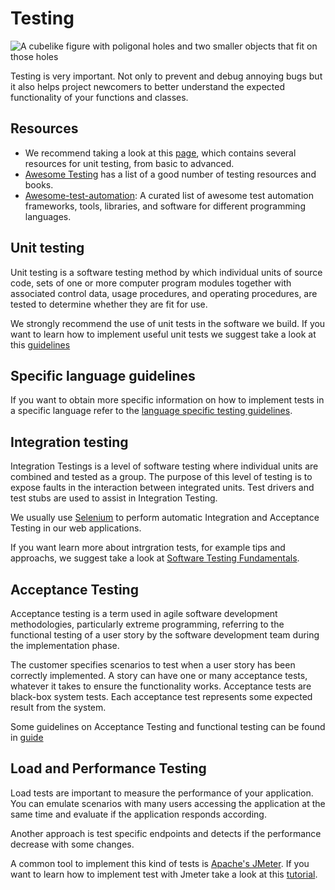 # Testing

![A cubelike figure with poligonal holes and two smaller objects that fit on those holes](https://d2wlcd8my7k9h4.cloudfront.net/static/figures/testing.jpg)

Testing is very important. Not only to prevent and debug annoying
bugs but it also helps project newcomers to better understand the
expected functionality of your functions and classes.

## Resources

* We recommend taking a look at this [page](https://mfranc.com/unit-testing/tdd-unit-testing-big-list-of-learning-resources-from-basics-to-advanced-topics/),
  which contains several resources for unit testing, from basic to advanced.
* [Awesome Testing](https://github.com/TheJambo/awesome-testing) has a list of
  a good number of testing resources and books.
* [Awesome-test-automation](https://github.com/atinfo/awesome-test-automation):
  A curated list of awesome test automation frameworks, tools, libraries, and
  software for different programming languages.

## Unit testing

Unit testing is a software testing method by which individual units of source code, sets of one or more
computer program modules together with associated control data, usage procedures, and operating procedures,
are tested to determine whether they are fit for use.

We strongly recommend the use of unit tests in the software we build. If you want to learn how to implement
useful unit tests we suggest take a look at this [guidelines](http://geosoft.no/development/unittesting.html)

## Specific language guidelines

If you want to obtain more specific information on how to implement tests in a specific language refer
to the [language specific testing guidelines].

## Integration testing

Integration Testings is a level of software testing where individual units are combined and tested as
a group. The purpose of this level of testing is to expose faults in the interaction between integrated
units. Test drivers and test stubs are used to assist in Integration Testing.

We usually use [Selenium](http://www.seleniumhq.org/) to perform automatic Integration and Acceptance
Testing in our web applications.

If you want learn more about intrgration tests, for example tips and approachs, we suggest take a look
at [Software Testing Fundamentals](http://softwaretestingfundamentals.com/integration-testing/).

## Acceptance Testing

Acceptance testing is a term used in agile software development
methodologies, particularly extreme programming, referring to the
functional testing of a user story by the software development
team during the implementation phase.

The customer specifies scenarios to test when a user story has
been correctly implemented. A story can have one or many
acceptance tests, whatever it takes to ensure the functionality
works. Acceptance tests are black-box system tests. Each
acceptance test represents some expected result from the system.

Some guidelines on Acceptance Testing and functional testing can be found in
[guide](http://www.softwaretestinghelp.com/practical-software-testing-tips-to-test-any-application/)

## Load and Performance Testing

Load tests are important to measure the performance of your application. You can emulate scenarios
with many users accessing the application at the same time and evaluate if the application responds
according.

Another approach is test specific endpoints and detects if the performance decrease with some changes.

A common tool to implement this kind of tests is [Apache's JMeter](https://jmeter.apache.org/). If you
want to learn how to implement test with Jmeter take a look at this [tutorial](https://www.digitalocean.com/community/tutorials/how-to-use-apache-jmeter-to-perform-load-testing-on-a-web-server).

[language specific testing guidelines]: languages/README.md
